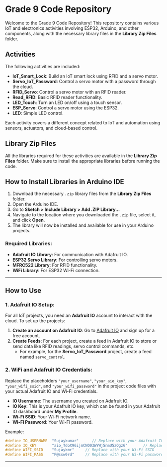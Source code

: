 # Grade 9 Code Repository

Welcome to the Grade 9 Code Repository! This repository contains various IoT and electronics activities involving ESP32, Arduino, and other components, along with the necessary library files in the **Library Zip Files** folder.

## Activities

The following activities are included:

- **IoT_Smart_Lock**: Build an IoT smart lock using RFID and a servo motor.
- **Servo_IoT_Password**: Control a servo motor with a password through the cloud.
- **RFID_Servo**: Control a servo motor with an RFID reader.
- **Read_RFID**: Basic RFID reader functionality.
- **LED_Touch**: Turn an LED on/off using a touch sensor.
- **ESP_Servo**: Control a servo motor using the ESP32.
- **LED**: Simple LED control.

Each activity covers a different concept related to IoT and automation using sensors, actuators, and cloud-based control.

## Library Zip Files

All the libraries required for these activities are available in the **Library Zip Files** folder. Make sure to install the appropriate libraries before running the code.

## How to Install Libraries in Arduino IDE

1. Download the necessary `.zip` library files from the **Library Zip Files** folder.
2. Open the Arduino IDE.
3. Go to **Sketch > Include Library > Add .ZIP Library...**
4. Navigate to the location where you downloaded the `.zip` file, select it, and click **Open**.
5. The library will now be installed and available for use in your Arduino projects.

### Required Libraries:
- **Adafruit IO Library**: For communication with Adafruit IO.
- **ESP32 Servo Library**: For controlling servo motors.
- **MFRC522 Library**: For RFID functionality.
- **WiFi Library**: For ESP32 Wi-Fi connection.

---

## How to Use

### 1. **Adafruit IO Setup**:

For all IoT projects, you need an **Adafruit IO** account to interact with the cloud. To set up the projects:

1. **Create an account on Adafruit IO**: Go to [Adafruit IO](https://io.adafruit.com/) and sign up for a free account.
2. **Create Feeds**: For each project, create a feed in Adafruit IO to store or send data like RFID readings, servo control commands, etc.
   - For example, for the **Servo_IoT_Password** project, create a feed named `servo_control`.

### 2. **WiFi and Adafruit IO Credentials**:

Replace the placeholders `"your_username"`, `"your_aio_key"`, `"your_wifi_ssid"`, and `"your_wifi_password"` in the project code files with your actual Adafruit IO and Wi-Fi credentials.

- **IO Username**: The username you created on Adafruit IO.
- **IO Key**: This is your Adafruit IO key, which can be found in your Adafruit IO dashboard under **My Profile**.
- **Wi-Fi SSID**: Your Wi-Fi network name.
- **Wi-Fi Password**: Your Wi-Fi password.

Example:

```cpp
#define IO_USERNAME  "Sujaykumar"      // Replace with your Adafruit IO username
#define IO_KEY       "aio_TdoX96ijmCNO03WYWj5nmU5zQgzG"       // Replace with your Adafruit IO key
#define WIFI_SSID    "Sujaykmr"     // Replace with your Wi-Fi SSID
#define WIFI_PASS    "P@ssw0rd"     // Replace with your Wi-Fi password
```

---

